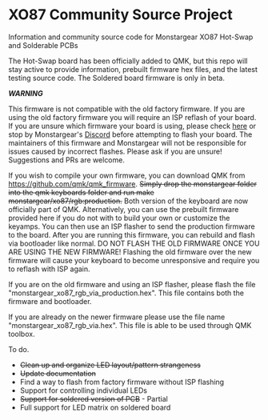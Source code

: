 # XO87 Community Source Project
Information and community source code for Monstargear XO87 Hot-Swap and Solderable PCBs

The Hot-Swap board has been officially added to QMK, but this repo will stay active to provide information, prebuilt firmware hex files, and the latest testing source code.  The Soldered board firmware is only in beta.

***WARNING***

This firmware is not compatible with the old factory firmware.  If you are using the old factory firmware you will require an ISP reflash of your board.   If you are unsure which firmware your board is using, please check [here](https://www.monstargears.com/75/?bmode=view&idx=5748773&back_url=&t=board&page=1) or stop by Monstargear's [Discord](https://discord.gg/YhKJ5k2AVC) before attempting to flash your board.  The maintainers of this firmware and Monstargear will not be responsible for issues caused by incorrect flashes.  Please ask if you are unsure!  Suggestions and PRs are welcome.

If you wish to compile your own firmware, you can download QMK from https://github.com/qmk/qmk_firmware.  ~~Simply drop the monstargear folder into the qmk keyboards folder and run make monstargear/xo87/rgb:production.~~  Both version of the keyboard are now officially part of QMK.  Alternatively, you can use the prebuilt firmware provided here if you do not with to build your own or customize the keyamps.  You can then use an ISP flasher to send the production firmware to the board.  After you are running this firmware, you can rebuild and flash via bootloader like normal.  DO NOT FLASH THE OLD FIRMWARE ONCE YOU ARE USING THE NEW FIRMWARE!  Flashing the old firmware over the new firmware will cause your keyboard to become unresponsive and require you to reflash with ISP again.

If you are on the old firmware and using an ISP flasher, please flash the file "monstargear_xo87_rgb_via_production.hex".  This file contains both the firmware and bootloader.

If you are already on the newer firmware please use the file name "monstargear_xo87_rgb_via.hex".  This file is able to be used through QMK toolbox.

To do.

* ~~Clean up and organize LED layout/pattern strangeness~~
* ~~Update documentation~~
* Find a way to flash from factory firmware without ISP flashing
* Support for controlling individual LEDs
* ~~Support for soldered version of PCB~~ - Partial
* Full support for LED matrix on soldered board
